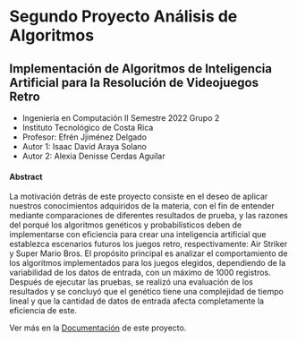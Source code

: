 # Segundo Proyecto Análisis de Algoritmos
## Implementación de Algoritmos de Inteligencia Artificial para la Resolución de Videojuegos Retro

- Ingeniería en Computación II Semestre 2022 Grupo 2
- Instituto Tecnológico de Costa Rica
- Profesor: Efrén Jjiménez Delgado
- Autor 1: Isaac David Araya Solano
- Autor 2: Alexia Denisse Cerdas Aguilar

#### Abstract
La motivación detrás de este proyecto consiste en el deseo de aplicar nuestros conocimientos adquiridos de la materia, con el fin de entender mediante comparaciones de diferentes resultados de prueba, y las razones del porqué los algoritmos genéticos y probabilísticos deben de implementarse con eficiencia para crear una inteligencia artificial que establezca escenarios futuros los juegos retro, respectivamente: Air Striker y Super Mario Bros. El propósito principal es analizar el comportamiento de los algoritmos implementados para los juegos elegidos, dependiendo de la variabilidad de los datos de entrada, con un máximo de 1000 registros. Después de ejecutar las pruebas, se realizó una evaluación de los resultados y se concluyó que el genético tiene una complejidad de tiempo lineal y que la cantidad de datos de entrada afecta completamente la eficiencia de este.

Ver más en la [Documentación](DocumentacionSegundoProyecto.pdf) de este proyecto.